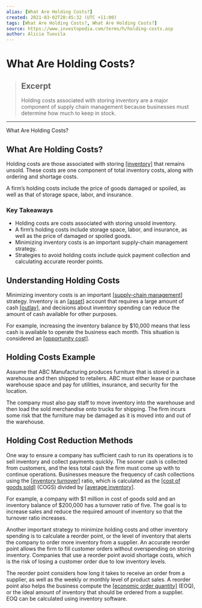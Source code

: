 ```yaml
---
alias: [What Are Holding Costs?]
created: 2021-03-02T20:45:32 (UTC +11:00)
tags: [What Are Holding Costs?, What Are Holding Costs?]
source: https://www.investopedia.com/terms/h/holding-costs.asp
author: Alicia Tuovila
---
```


# What Are Holding Costs?

> ## Excerpt
> Holding costs associated with storing inventory are a major component of supply chain management because businesses must determine how much to keep in stock.

---

What Are Holding Costs?
## What Are Holding Costs?

Holding costs are those associated with storing [[inventory]](https://www.investopedia.com/terms/i/inventory.asp) that remains unsold. These costs are one component of total inventory costs, along with ordering and shortage costs.

A firm’s holding costs include the price of goods damaged or spoiled, as well as that of storage space, labor, and insurance.

### Key Takeaways

-   Holding costs are costs associated with storing unsold inventory. 
-   A firm’s holding costs include storage space, labor, and insurance, as well as the price of damaged or spoiled goods.
-   Minimizing inventory costs is an important supply-chain management strategy.
-   Strategies to avoid holding costs include quick payment collection and calculating accurate reorder points.

## Understanding Holding Costs

Minimizing inventory costs is an important [[supply-chain management]](https://www.investopedia.com/terms/s/scm.asp) strategy. Inventory is an [[asset]](https://www.investopedia.com/terms/a/asset.asp) account that requires a large amount of cash [[outlay]](https://www.investopedia.com/terms/o/outlaycost.asp), and decisions about inventory spending can reduce the amount of cash available for other purposes.

For example, increasing the inventory balance by $10,000 means that less cash is available to operate the business each month. This situation is considered an [[opportunity cost]](https://www.investopedia.com/terms/o/opportunitycost.asp).

## Holding Costs Example

Assume that ABC Manufacturing produces furniture that is stored in a warehouse and then shipped to retailers. ABC must either lease or purchase warehouse space and pay for utilities, insurance, and security for the location.

The company must also pay staff to move inventory into the warehouse and then load the sold merchandise onto trucks for shipping. The firm incurs some risk that the furniture may be damaged as it is moved into and out of the warehouse.

## Holding Cost Reduction Methods

One way to ensure a company has sufficient cash to run its operations is to sell inventory and collect payments quickly. The sooner cash is collected from customers, and the less total cash the firm must come up with to continue operations. Businesses measure the frequency of cash collections using the [[inventory turnover]](https://www.investopedia.com/terms/i/inventoryturnover.asp) ratio, which is calculated as the [[cost of goods sold]](https://www.investopedia.com/terms/c/cogs.asp) (COGS) divided by [[average inventory]](https://www.investopedia.com/terms/a/average-inventory.asp).

For example, a company with $1 million in cost of goods sold and an inventory balance of $200,000 has a turnover ratio of five. The goal is to increase sales and reduce the required amount of inventory so that the turnover ratio increases.

Another important strategy to minimize holding costs and other inventory spending is to calculate a reorder point, or the level of inventory that alerts the company to order more inventory from a supplier. An accurate reorder point allows the firm to fill customer orders without overspending on storing inventory. Companies that use a reorder point avoid shortage costs, which is the risk of losing a customer order due to low inventory levels.

The reorder point considers how long it takes to receive an order from a supplier, as well as the weekly or monthly level of product sales. A reorder point also helps the business compute the [[economic order quantity]](https://www.investopedia.com/terms/e/economicorderquantity.asp) (EOQ), or the ideal amount of inventory that should be ordered from a supplier. EOQ can be calculated using inventory software.
